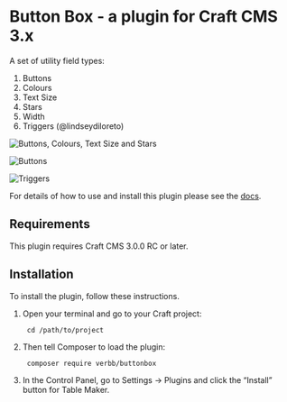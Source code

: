 # Button Box - a plugin for Craft CMS 3.x

A set of utility field types:

1. Buttons
2. Colours
3. Text Size
4. Stars
5. Width
6. Triggers (@lindseydiloreto)

![Buttons, Colours, Text Size and Stars](http://s3-eu-west-1.amazonaws.com/supercoolplugins/Button-Box/width-star-colours-text-size.jpg)

![Buttons](http://s3-eu-west-1.amazonaws.com/supercoolplugins/Button-Box/buttons.jpg)

![Triggers](http://s3-eu-west-1.amazonaws.com/supercoolplugins/Button-Box/buttonbox-triggers.png)

For details of how to use and install this plugin please see the [docs](http://plugins.supercooldesign.co.uk/plugin/button-box/docs).

## Requirements

This plugin requires Craft CMS 3.0.0 RC or later.

## Installation

To install the plugin, follow these instructions.

1. Open your terminal and go to your Craft project:

        cd /path/to/project

2. Then tell Composer to load the plugin:

        composer require verbb/buttonbox

3. In the Control Panel, go to Settings → Plugins and click the “Install” button for Table Maker.

